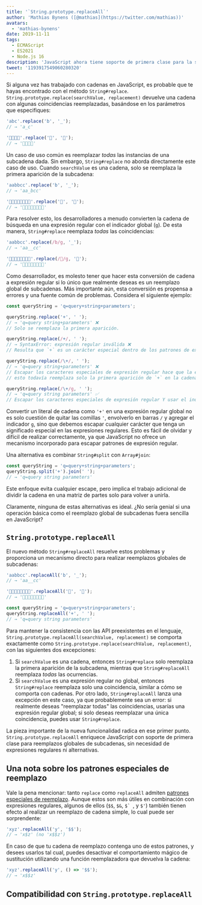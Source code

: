 ```yaml
---
title: '`String.prototype.replaceAll`'
author: 'Mathias Bynens ([@mathias](https://twitter.com/mathias))'
avatars:
  - 'mathias-bynens'
date: 2019-11-11
tags:
  - ECMAScript
  - ES2021
  - Node.js 16
description: 'JavaScript ahora tiene soporte de primera clase para la sustitución global de subcadenas a través de la nueva API `String.prototype.replaceAll`.'
tweet: '1193917549060280320'
---
```

Si alguna vez has trabajado con cadenas en JavaScript, es probable que te hayas encontrado con el método `String#replace`. `String.prototype.replace(searchValue, replacement)` devuelve una cadena con algunas coincidencias reemplazadas, basándose en los parámetros que especifiques:

<!--truncate-->
```js
'abc'.replace('b', '_');
// → 'a_c'

'🍏🍋🍊🍓'.replace('🍏', '🥭');
// → '🥭🍋🍊🍓'
```

Un caso de uso común es reemplazar _todas_ las instancias de una subcadena dada. Sin embargo, `String#replace` no aborda directamente este caso de uso. Cuando `searchValue` es una cadena, solo se reemplaza la primera aparición de la subcadena:

```js
'aabbcc'.replace('b', '_');
// → 'aa_bcc'

'🍏🍏🍋🍋🍊🍊🍓🍓'.replace('🍏', '🥭');
// → '🥭🍏🍋🍋🍊🍊🍓🍓'
```

Para resolver esto, los desarrolladores a menudo convierten la cadena de búsqueda en una expresión regular con el indicador global (`g`). De esta manera, `String#replace` reemplaza _todas_ las coincidencias:

```js
'aabbcc'.replace(/b/g, '_');
// → 'aa__cc'

'🍏🍏🍋🍋🍊🍊🍓🍓'.replace(/🍏/g, '🥭');
// → '🥭🥭🍋🍋🍊🍊🍓🍓'
```

Como desarrollador, es molesto tener que hacer esta conversión de cadena a expresión regular si lo único que realmente deseas es un reemplazo global de subcadenas. Más importante aún, esta conversión es propensa a errores y una fuente común de problemas. Considera el siguiente ejemplo:

```js
const queryString = 'q=query+string+parameters';

queryString.replace('+', ' ');
// → 'q=query string+parameters' ❌
// Solo se reemplaza la primera aparición.

queryString.replace(/+/, ' ');
// → SyntaxError: expresión regular inválida ❌
// Resulta que `+` es un carácter especial dentro de los patrones de expresión regular.

queryString.replace(/\+/, ' ');
// → 'q=query string+parameters' ❌
// Escapar los caracteres especiales de expresión regular hace que la expresión sea válida, pero
// esto todavía reemplaza solo la primera aparición de `+` en la cadena.

queryString.replace(/\+/g, ' ');
// → 'q=query string parameters' ✅
// Escapar los caracteres especiales de expresión regular Y usar el indicador `g` hace que funcione.
```

Convertir un literal de cadena como `'+'` en una expresión regular global no es solo cuestión de quitar las comillas `'`, envolverlo en barras `/` y agregar el indicador `g`, sino que debemos escapar cualquier carácter que tenga un significado especial en las expresiones regulares. Esto es fácil de olvidar y difícil de realizar correctamente, ya que JavaScript no ofrece un mecanismo incorporado para escapar patrones de expresión regular.

Una alternativa es combinar `String#split` con `Array#join`:

```js
const queryString = 'q=query+string+parameters';
queryString.split('+').join(' ');
// → 'q=query string parameters'
```

Este enfoque evita cualquier escape, pero implica el trabajo adicional de dividir la cadena en una matriz de partes solo para volver a unirla.

Claramente, ninguna de estas alternativas es ideal. ¿No sería genial si una operación básica como el reemplazo global de subcadenas fuera sencilla en JavaScript?

## `String.prototype.replaceAll`

El nuevo método `String#replaceAll` resuelve estos problemas y proporciona un mecanismo directo para realizar reemplazos globales de subcadenas:

```js
'aabbcc'.replaceAll('b', '_');
// → 'aa__cc'

'🍏🍏🍋🍋🍊🍊🍓🍓'.replaceAll('🍏', '🥭');
// → '🥭🥭🍋🍋🍊🍊🍓🍓'

const queryString = 'q=query+string+parameters';
queryString.replaceAll('+', ' ');
// → 'q=query string parameters'
```

Para mantener la consistencia con las API preexistentes en el lenguaje, `String.prototype.replaceAll(searchValue, replacement)` se comporta exactamente como `String.prototype.replace(searchValue, replacement)`, con las siguientes dos excepciones:

1. Si `searchValue` es una cadena, entonces `String#replace` solo reemplaza la primera aparición de la subcadena, mientras que `String#replaceAll` reemplaza _todas_ las ocurrencias.
1. Si `searchValue` es una expresión regular no global, entonces `String#replace` reemplaza solo una coincidencia, similar a cómo se comporta con cadenas. Por otro lado, `String#replaceAll` lanza una excepción en este caso, ya que probablemente sea un error: si realmente deseas "reemplazar todas" las coincidencias, usarías una expresión regular global; si solo deseas reemplazar una única coincidencia, puedes usar `String#replace`.

La pieza importante de la nueva funcionalidad radica en ese primer punto. `String.prototype.replaceAll` enriquece JavaScript con soporte de primera clase para reemplazos globales de subcadenas, sin necesidad de expresiones regulares ni alternativas.

## Una nota sobre los patrones especiales de reemplazo

Vale la pena mencionar: tanto `replace` como `replaceAll` admiten [patrones especiales de reemplazo](https://developer.mozilla.org/en-US/docs/Web/JavaScript/Reference/Global_Objects/String/replace#specifying_a_string_as_the_replacement). Aunque estos son más útiles en combinación con expresiones regulares, algunos de ellos (`$$`, `$&`, ``$` ``, y `$'`) también tienen efecto al realizar un reemplazo de cadena simple, lo cual puede ser sorprendente:

```js
'xyz'.replaceAll('y', '$$');
// → 'x$z' (no 'x$$z')
```

En caso de que tu cadena de reemplazo contenga uno de estos patrones, y desees usarlos tal cual, puedes desactivar el comportamiento mágico de sustitución utilizando una función reemplazadora que devuelva la cadena:

```js
'xyz'.replaceAll('y', () => '$$');
// → 'x$$z'
```

## Compatibilidad con `String.prototype.replaceAll`

<feature-support chrome="85 https://bugs.chromium.org/p/v8/issues/detail?id=9801"
                 firefox="77 https://bugzilla.mozilla.org/show_bug.cgi?id=1608168#c8"
                 safari="13.1 https://webkit.org/blog/10247/new-webkit-features-in-safari-13-1/"
                 nodejs="16"
                 babel="yes https://github.com/zloirock/core-js#ecmascript-string-and-regexp"></feature-support>
